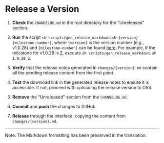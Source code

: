 # Release a Version

1. **Check** the `CHANGELOG.md` in the root directory for the "Unreleased" section.

2. **Run** the script `sh scripts/gen_release_markdown.sh {version} {milestone-number}`, where `{version}` is the version number (e.g., v1.0.28) and `{milestone-number}` can be found [here](https://github.com/alibaba/ilogtail/milestones). For example, if the milestone for v1.0.28 is [2](https://github.com/alibaba/ilogtail/milestone/2), execute `sh scripts/gen_release_markdown.sh 1.0.28 2`.

3. **Verify** that the release notes generated in `changes/{version}.md` contain all the pending release content from the first point.

4. **Test** the download link in the generated release notes to ensure it is accessible. If not, proceed with uploading the release version to OSS.

5. **Remove** the "Unreleased" section from the `CHANGELOG.md`.

6. **Commit** and **push** the changes to GitHub.

7. **Release** through the interface, copying the content from `changes/{version}.md`.

---

Note: The Markdown formatting has been preserved in the translation.
